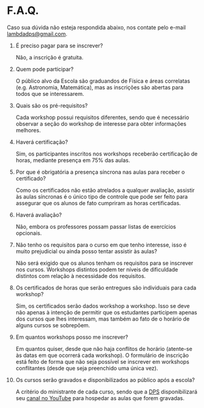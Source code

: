 # F.A.Q.

Caso sua dúvida não esteja respondida abaixo, nos contate pelo e-mail [lambdadps@gmail.com](mailto:lambdadps@gmail.com).

<ol>
	<li>É preciso pagar para se inscrever?</li>			
		<p>Não, a inscrição é gratuita.</p>
	<li>Quem pode participar?</li>			
		<p>O público alvo da Escola são graduandos de Física e áreas correlatas (e.g. Astronomia, Matemática), mas as inscrições são abertas para todos que se interessarem.</p>
	<li>Quais são os pré-requisitos?</li>			
		<p>Cada workshop possui requisitos diferentes, sendo que é necessário observar a seção do workshop de interesse para obter informações melhores.</p>
	<li>Haverá certificação?</li>			
		<p>Sim, os participantes inscritos nos workshops receberão certificação de horas, mediante presença em 75% das aulas.</p>
  <li>Por que é obrigatória a presença síncrona nas aulas para receber o certificado?</li>
    <p>Como os certificados não estão atrelados a qualquer avaliação, assistir às aulas síncronas é o único tipo de controle que pode ser feito para assegurar que os alunos de fato cumpriram as horas certificadas.</p>
	<li>Haverá avaliação?</li>			
		<p>Não, embora os professores possam passar listas de exercícios opcionais.</p>
	<li>Não tenho os requisitos para o curso em que tenho interesse, isso é muito prejudicial ou ainda posso tentar assistir às aulas?</li>	
		<p>Não será exigido que os alunos tenham os requisitos para se inscrever nos cursos. Workshops distintos podem ter níveis de dificuldade distintos com relação à necessidade dos requisitos.</p>
	<li>Os certificados de horas que serão entregues são individuais para cada workshop?</li>	
		<p>Sim, os certificados serão dados workshop a workshop. Isso se deve não apenas à intenção de permitir que os estudantes participem apenas dos cursos que lhes interessam, mas também ao fato de o horário de alguns cursos se sobrepõem.</p>
	<li>Em quantos workshops posso me inscrever?</li>			
		<p>Em quantos quiser, desde que não haja conflitos de horário (atente-se às datas em que ocorrerá cada workshop). O formulário de inscrição está feito de forma que não seja possível se inscrever em workshops conflitantes (desde que seja preenchido uma única vez).</p>
	<li>Os cursos serão gravados e disponibilizados ao público após a escola?</li>			
		<p>A critério do ministrante de cada curso, sendo que a <a href="https://lambdadps.github.io" target="_blank">DPS</a> disponibilizará seu <a href="https://www.youtube.com/channel/UCPntaDiZZa1OIGiAUssJTxQ" target="_blank">canal no YouTube</a> para hospedar as aulas que forem gravadas.</p>
</ol>

